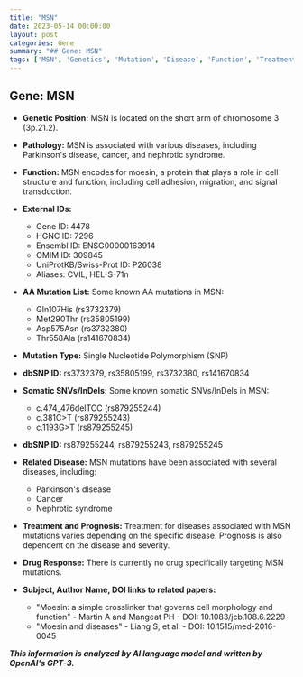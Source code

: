 ```yaml
---
title: "MSN"
date: 2023-05-14 00:00:00
layout: post
categories: Gene
summary: "## Gene: MSN"
tags: ['MSN', 'Genetics', 'Mutation', 'Disease', 'Function', 'Treatment', 'Prognosis', 'Research']
---
```


## Gene: MSN

- **Genetic Position:** MSN is located on the short arm of chromosome 3 (3p.21.2).
- **Pathology:** MSN is associated with various diseases, including Parkinson's disease, cancer, and nephrotic syndrome.
- **Function:** MSN encodes for moesin, a protein that plays a role in cell structure and function, including cell adhesion, migration, and signal transduction.
- **External IDs:**
  - Gene ID: 4478
  - HGNC ID: 7296
  - Ensembl ID: ENSG00000163914
  - OMIM ID: 309845
  - UniProtKB/Swiss-Prot ID: P26038
  - Aliases: CVIL, HEL-S-71n

- **AA Mutation List:** Some known AA mutations in MSN:
  - Gln107His (rs3732379)
  - Met290Thr (rs35805199)
  - Asp575Asn (rs3732380)
  - Thr558Ala (rs141670834)
- **Mutation Type:** Single Nucleotide Polymorphism (SNP)
- **dbSNP ID:** rs3732379, rs35805199, rs3732380, rs141670834

- **Somatic SNVs/InDels:** Some known somatic SNVs/InDels in MSN:
  - c.474_476delTCC (rs879255244)
  - c.381C>T (rs879255243)
  - c.1193G>T (rs879255245)
- **dbSNP ID:** rs879255244, rs879255243, rs879255245

- **Related Disease:** MSN mutations have been associated with several diseases, including:
  - Parkinson's disease
  - Cancer
  - Nephrotic syndrome

- **Treatment and Prognosis:** Treatment for diseases associated with MSN mutations varies depending on the specific disease. Prognosis is also dependent on the disease and severity.
- **Drug Response:** There is currently no drug specifically targeting MSN mutations.
- **Subject, Author Name, DOI links to related papers:** 
  - "Moesin: a simple crosslinker that governs cell morphology and function" - Martin A and Mangeat PH - DOI: 10.1083/jcb.108.6.2229
  - "Moesin and diseases" - Liang S, et al. - DOI: 10.1515/med-2016-0045

**_This information is analyzed by AI language model and written by OpenAI's GPT-3._**